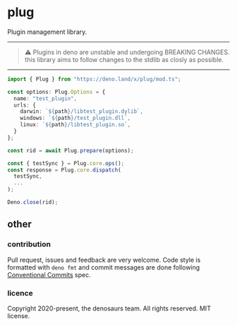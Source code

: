 # plug 

Plugin management library.

---
> ⚠️ Plugins in deno are unstable and undergoing BREAKING CHANGES.
> this library aims to follow changes to the stdlib as closly as
> possible.
---

```typescript
import { Plug } from "https://deno.land/x/plug/mod.ts";

const options: Plug.Options = {
  name: "test_plugin",
  urls: {
    darwin: `${path}/libtest_plugin.dylib`,
    windows: `${path}/test_plugin.dll`,
    linux: `${path}/libtest_plugin.so`,
  }
};

const rid = await Plug.prepare(options);

const { testSync } = Plug.core.ops();
const response = Plug.core.dispatch(
  testSync,
  ...
);

Deno.close(rid);
```

## other

### contribution

Pull request, issues and feedback are very welcome. Code style is formatted with `deno fmt` and commit messages are done following [Conventional Commits](https://www.conventionalcommits.org/en/v1.0.0/) spec.

### licence

Copyright 2020-present, the denosaurs team. All rights reserved. MIT license.